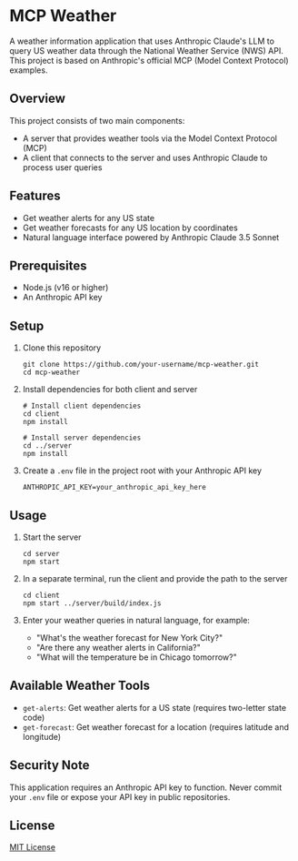 # MCP Weather

A weather information application that uses Anthropic Claude's LLM to query US weather data through the National Weather Service (NWS) API. This project is based on Anthropic's official MCP (Model Context Protocol) examples.

## Overview

This project consists of two main components:

- A server that provides weather tools via the Model Context Protocol (MCP)
- A client that connects to the server and uses Anthropic Claude to process user queries

## Features

- Get weather alerts for any US state
- Get weather forecasts for any US location by coordinates
- Natural language interface powered by Anthropic Claude 3.5 Sonnet

## Prerequisites

- Node.js (v16 or higher)
- An Anthropic API key

## Setup

1. Clone this repository

   ```
   git clone https://github.com/your-username/mcp-weather.git
   cd mcp-weather
   ```

2. Install dependencies for both client and server

   ```
   # Install client dependencies
   cd client
   npm install

   # Install server dependencies
   cd ../server
   npm install
   ```

3. Create a `.env` file in the project root with your Anthropic API key
   ```
   ANTHROPIC_API_KEY=your_anthropic_api_key_here
   ```

## Usage

1. Start the server

   ```
   cd server
   npm start
   ```

2. In a separate terminal, run the client and provide the path to the server

   ```
   cd client
   npm start ../server/build/index.js
   ```

3. Enter your weather queries in natural language, for example:
   - "What's the weather forecast for New York City?"
   - "Are there any weather alerts in California?"
   - "What will the temperature be in Chicago tomorrow?"

## Available Weather Tools

- `get-alerts`: Get weather alerts for a US state (requires two-letter state code)
- `get-forecast`: Get weather forecast for a location (requires latitude and longitude)

## Security Note

This application requires an Anthropic API key to function. Never commit your `.env` file or expose your API key in public repositories.

## License

[MIT License](LICENSE)
